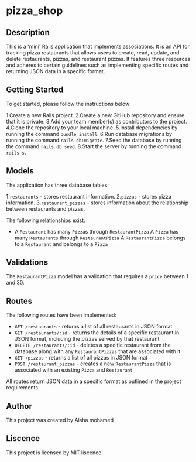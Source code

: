 # pizza_shop

## Description
This is a 'mini' Rails application that implements associations. It is an API for tracking pizza restaurants that allows users to create, read, update, and delete restaurants, pizzas, and restaurant pizzas. It features three resources and adheres to certain guidelines such as implementing specific routes and returning JSON data in a specific format.

## Getting Started
To get started, please follow the instructions below:

1.Create a new Rails project.
2.Create a new GitHub repository and ensure that it is private.
3.Add your team member(s) as contributors to the project.
4.Clone the repository to your local machine.
5.Install dependencies by running the command `bundle install`.
6.Run database migrations by running the command `rails db:migrate`.
7.Seed the database by running the command `rails db:seed`.
8.Start the server by running the command `rails s`.

## Models
The application has three database tables:

1.`restaurants` - stores restaurant information.
2.`pizzas` - stores pizza information.
3.`restaurant_pizzas` - stores information about the relationship between restaurants and pizzas.

The following relationships exist:

- A `Restaurant` has many `Pizza`s through `RestaurantPizza`
A `Pizza` has many `Restaurants` through `RestaurantPizza`
A `RestaurantPizza` belongs to a `Restaurant` and belongs to a `Pizza`

## Validations
The `RestaurantPizza` model has a validation that requires a `price` between 1 and 30.

## Routes
The following routes have been implemented:

- `GET /restaurants` - returns a list of all restaurants in JSON format
- `GET /restaurants/:id` - returns the details of a specific restaurant in JSON format, including the pizzas served by that restaurant
- `DELETE /restaurants/:id` - deletes a specific restaurant from the database along with any `RestaurantPizzas` that are associated with it
- `GET /pizzas` - returns a list of all pizzas in JSON format
- `POST /restaurant_pizzas` - creates a new `RestaurantPizza` that is associated with an existing `Pizza` and `Restaurant`

All routes return JSON data in a specific format as outlined in the project requirements.

## Author
This project was created by Aisha mohamed

## Liscence
This project is licensed by MIT liscence.